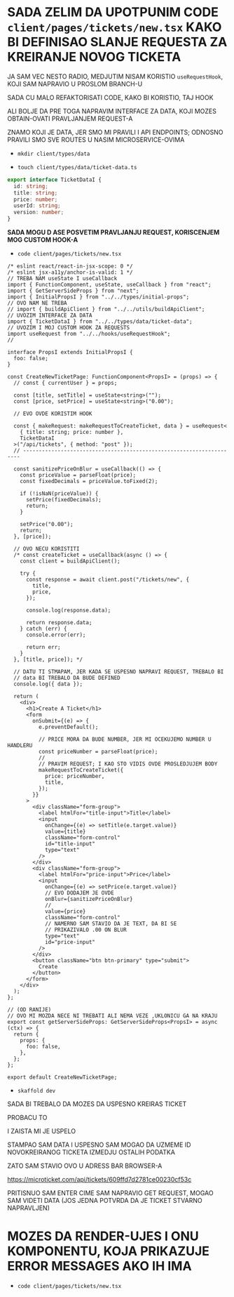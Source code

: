 # SADA ZELIM DA UPOTPUNIM CODE `client/pages/tickets/new.tsx` KAKO BI DEFINISAO SLANJE REQUESTA ZA KREIRANJE NOVOG TICKETA

JA SAM VEC NESTO RADIO, MEDJUTIM NISAM KORISTIO `useRequestHook`, KOJI SAM NAPRAVIO U PROSLOM BRANCH-U

SADA CU MALO REFAKTORISATI CODE, KAKO BI KORISTIO, TAJ HOOK

ALI BOLJE DA PRE TOGA NAPRAVIM INTERFACE ZA DATA, KOJI MOZES OBTAIN-OVATI PRAVLJANJEM REQUEST-A

ZNAMO KOJI JE DATA, JER SMO MI PRAVILI I API ENDPOINTS; ODNOSNO PRAVILI SMO SVE ROUTES U NASIM MICROSERVICE-OVIMA

- `mkdir client/types/data`

- `touch client/types/data/ticket-data.ts`

```ts
export interface TicketDataI {
  id: string;
  title: string;
  price: number;
  userId: string;
  version: number;
}
```
**SADA MOGU D ASE POSVETIM PRAVLJANJU REQUEST, KORISCENJEM MOG CUSTOM HOOK-A**

- `code client/pages/tickets/new.tsx`

```tsx
/* eslint react/react-in-jsx-scope: 0 */
/* eslint jsx-a11y/anchor-is-valid: 1 */
// TREBA NAM useState I useCallback
import { FunctionComponent, useState, useCallback } from "react";
import { GetServerSideProps } from "next";
import { InitialPropsI } from "../../types/initial-props";
// OVO NAM NE TREBA
// import { buildApiClient } from "../../utils/buildApiClient";
// UVOZIM INTERFACE ZA DATA
import { TicketDataI } from "../../types/data/ticket-data";
// UVOZIM I MOJ CUSTOM HOOK ZA REQUESTS
import useRequest from "../../hooks/useRequestHook";
//

interface PropsI extends InitialPropsI {
  foo: false;
}

const CreateNewTicketPage: FunctionComponent<PropsI> = (props) => {
  // const { currentUser } = props;

  const [title, setTitle] = useState<string>("");
  const [price, setPrice] = useState<string>("0.00");

  // EVO OVDE KORISTIM HOOK

  const { makeRequest: makeRequestToCreateTicket, data } = useRequest<
    { title: string; price: number },
    TicketDataI
  >("/api/tickets", { method: "post" });
  // ---------------------------------------------------------------------

  const sanitizePriceOnBlur = useCallback(() => {
    const priceValue = parseFloat(price);
    const fixedDecimals = priceValue.toFixed(2);

    if (!isNaN(priceValue)) {
      setPrice(fixedDecimals);
      return;
    }

    setPrice("0.00");
    return;
  }, [price]);

  // OVO NECU KORISTITI
  /* const createTicket = useCallback(async () => {
    const client = buildApiClient();

    try {
      const response = await client.post("/tickets/new", {
        title,
        price,
      });

      console.log(response.data);

      return response.data;
    } catch (err) {
      console.error(err);

      return err;
    }
  }, [title, price]); */

  // DATU TI STMAPAM, JER KADA SE USPESNO NAPRAVI REQUEST, TREBALO BI
  // data BI TREBALO DA BUDE DEFINED
  console.log({ data });

  return (
    <div>
      <h1>Create A Ticket</h1>
      <form
        onSubmit={(e) => {
          e.preventDefault();

          // PRICE MORA DA BUDE NUMBER, JER MI OCEKUJEMO NUMBER U HANDLERU
          const priceNumber = parseFloat(price);
          //
          // PRAVIM REQUEST; I KAO STO VIDIS OVDE PROSLEDJUJEM BODY
          makeRequestToCreateTicket({
            price: priceNumber,
            title,
          });
        }}
      >
        <div className="form-group">
          <label htmlFor="title-input">Title</label>
          <input
            onChange={(e) => setTitle(e.target.value)}
            value={title}
            className="form-control"
            id="title-input"
            type="text"
          />
        </div>
        <div className="form-group">
          <label htmlFor="price-input">Price</label>
          <input
            onChange={(e) => setPrice(e.target.value)}
            // EVO DODAJEM JE OVDE
            onBlur={sanitizePriceOnBlur}
            //
            value={price}
            className="form-control"
            // NAMERNO SAM STAVIO DA JE TEXT, DA BI SE
            // PRIKAZIVALO .00 ON BLUR
            type="text"
            id="price-input"
          />
        </div>
        <button className="btn btn-primary" type="submit">
          Create
        </button>
      </form>
    </div>
  );
};

// (OD RANIJE)
// OVO MI MOZDA NECE NI TREBATI ALI NEMA VEZE ,UKLONICU GA NA KRAJU
export const getServerSideProps: GetServerSideProps<PropsI> = async (ctx) => {
  return {
    props: {
      foo: false,
    },
  };
};

export default CreateNewTicketPage;
```

- `skaffold dev`

SADA BI TREBALO DA MOZES DA USPESNO KREIRAS TICKET

PROBACU TO

I ZAISTA MI JE USPELO

STAMPAO SAM DATA I USPESNO SAM MOGAO DA UZMEME ID NOVOKREIRANOG TICKETA IZMEDJU OSTALIH PODATKA

ZATO SAM STAVIO OVO U ADRESS BAR BROWSER-A

<https://microticket.com/api/tickets/609ffd7d2781ce00230cf53c>

PRITISNUO SAM ENTER CIME SAM NAPRAVIO GET REQUEST, MOGAO SAM VIDETI DATA (JOS JEDNA POTVRDA DA JE TICKET STVARNO NAPRAVLJEN)

# MOZES DA RENDER-UJES I ONU KOMPONENTU, KOJA PRIKAZUJE ERROR MESSAGES AKO IH IMA

- `code client/pages/tickets/new.tsx`

```tsx

```

